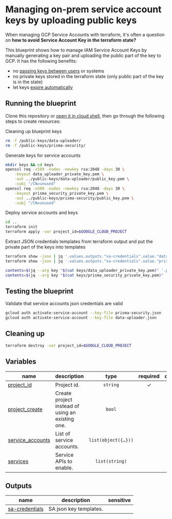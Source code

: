 # Managing on-prem service account keys by uploading public keys

When managing GCP Service Accounts with terraform, it's often a question on **how to avoid Service Account Key in the terraform state?**

This blueprint shows how to manage IAM Service Account Keys by manually generating a key pair and uploading the public part of the key to GCP. It has the following benefits:

 - no [passing keys between users](https://cloud.google.com/iam/docs/best-practices-for-managing-service-account-keys#pass-between-users) or systems
 - no private keys stored in the terraform state (only public part of the key is in the state)
 - let keys [expire automatically](https://cloud.google.com/iam/docs/best-practices-for-managing-service-account-keys#key-expiryhaving)


## Running the blueprint 

Clone this repository or [open it in cloud shell](https://ssh.cloud.google.com/cloudshell/editor?cloudshell_git_repo=https%3A%2F%2Fgithub.com%2Fterraform-google-modules%2Fcloud-foundation-fabric&cloudshell_print=cloud-shell-readme.txt&cloudshell_working_dir=blueprints%2Fcloud-operations%2Fonprem-sa-key-management&cloudshell_open_in_editor=cloudshell_open%2Fcloud-foundation-fabric%2Fblueprints%2Fcloud-operations%2Fonprem-sa-key-management%2Fvariables.tf), then go through the following steps to create resources:

Cleaning up blueprint keys
```bash
rm -f /public-keys/data-uploader/
rm -f /public-keys/prisma-security/
```

Generate keys for service accounts
```bash
mkdir keys && cd keys
openssl req -x509 -nodes -newkey rsa:2048 -days 30 \
    -keyout data_uploader_private_key.pem \
    -out ../public-keys/data-uploader/public_key.pem \
    -subj "/CN=unused"
openssl req -x509 -nodes -newkey rsa:2048 -days 30 \
    -keyout prisma_security_private_key.pem \
    -out ../public-keys/prisma-security/public_key.pem \
    -subj "/CN=unused"
```

Deploy service accounts and keys
```bash
cd ..
terraform init
terraform apply -var project_id=$GOOGLE_CLOUD_PROJECT

```

Extract JSON credentials templates from terraform output and put the private part of the keys into templates
```bash
terraform show -json | jq '.values.outputs."sa-credentials".value."data-uploader"."public_key.pem" | fromjson' > data-uploader.json
terraform show -json | jq '.values.outputs."sa-credentials".value."prisma-security"."public_key.pem" | fromjson' > prisma-security.json

contents=$(jq --arg key "$(cat keys/data_uploader_private_key.pem)" '.private_key=$key' data-uploader.json) && echo "$contents" > data-uploader.json
contents=$(jq --arg key "$(cat keys/prisma_security_private_key.pem)" '.private_key=$key' prisma-security.json) && echo "$contents" > prisma-security.json
```

## Testing the blueprint 
Validate that service accounts json credentials are valid
```bash
gcloud auth activate-service-account --key-file prisma-security.json
gcloud auth activate-service-account --key-file data-uploader.json
```

## Cleaning up
```bash
terraform destroy -var project_id=$GOOGLE_CLOUD_PROJECT
```
<!-- BEGIN TFDOC -->

## Variables

| name | description | type | required | default |
|---|---|:---:|:---:|:---:|
| [project_id](variables.tf#L23) | Project id. | <code>string</code> | ✓ |  |
| [project_create](variables.tf#L17) | Create project instead of using an existing one. | <code>bool</code> |  | <code>false</code> |
| [service_accounts](variables.tf#L28) | List of service accounts. | <code title="list&#40;object&#40;&#123;&#10;  name              &#61; string&#10;  iam_project_roles &#61; list&#40;string&#41;&#10;  public_keys_path  &#61; string&#10;&#125;&#41;&#41;">list&#40;object&#40;&#123;&#8230;&#125;&#41;&#41;</code> |  | <code title="&#91;&#10;  &#123;&#10;    name &#61; &#34;data-uploader&#34;&#10;    iam_project_roles &#61; &#91;&#10;      &#34;roles&#47;bigquery.dataOwner&#34;,&#10;      &#34;roles&#47;bigquery.jobUser&#34;,&#10;      &#34;roles&#47;storage.objectAdmin&#34;&#10;    &#93;&#10;    public_keys_path &#61; &#34;public-keys&#47;data-uploader&#47;&#34;&#10;  &#125;,&#10;  &#123;&#10;    name &#61; &#34;prisma-security&#34;&#10;    iam_project_roles &#61; &#91;&#10;      &#34;roles&#47;iam.securityReviewer&#34;&#10;    &#93;&#10;    public_keys_path &#61; &#34;public-keys&#47;prisma-security&#47;&#34;&#10;  &#125;,&#10;&#93;">&#91;&#8230;&#93;</code> |
| [services](variables.tf#L56) | Service APIs to enable. | <code>list&#40;string&#41;</code> |  | <code>&#91;&#93;</code> |

## Outputs

| name | description | sensitive |
|---|---|:---:|
| [sa-credentials](outputs.tf#L17) | SA json key templates. |  |

<!-- END TFDOC -->
